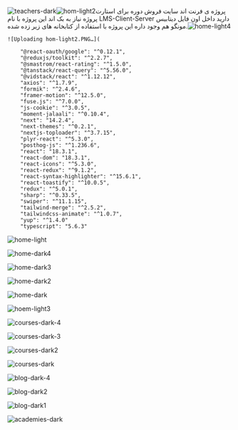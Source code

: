 ![teachers-dark](https://github.com/user-attachments/assets/3479bf77-3da5-484f-8a8c-d99608222581)![hom-light2](https://github.com/user-attachments/assets/f12d5149-8f48-4b12-888b-1d601200f471)پروژه ی فرنت اند سایت فروش دوره برای استارت پروژه نیاز به بک اند این پروژه با نام LMS-Client-Server دارید داخل اون فایل دیتابیس مونگو هم وجود داره 
این پروژه با استفاده از کتابخانه های زیر زده شده.![home-light4](https://github.com/user-attachments/assets/f2b7a581-7f5a-4213-b378-c02534fdd0ee)

	![Uploading hom-light2.PNG…](
		
		"@react-oauth/google": "^0.12.1",
		"@reduxjs/toolkit": "^2.2.7",
		"@smastrom/react-rating": "^1.5.0",
		"@tanstack/react-query": "^5.56.0",
		"@vidstack/react": "^1.12.12",
		"axios": "^1.7.9",
		"formik": "^2.4.6",
		"framer-motion": "^12.5.0",
		"fuse.js": "^7.0.0",
		"js-cookie": "^3.0.5",
		"moment-jalaali": "^0.10.4",
		"next": "14.2.4",
		"next-themes": "^0.2.1",
		"nextjs-toploader": "^3.7.15",
		"plyr-react": "^5.3.0",
		"posthog-js": "^1.236.6",
		"react": "18.3.1",
		"react-dom": "18.3.1",
		"react-icons": "^5.3.0",
		"react-redux": "^9.1.2",
		"react-syntax-highlighter": "^15.6.1",
		"react-toastify": "^10.0.5",
		"redux": "^5.0.1",
		"sharp": "^0.33.5",
		"swiper": "^11.1.15",
		"tailwind-merge": "^2.5.2",
		"tailwindcss-animate": "^1.0.7",
		"yup": "^1.4.0"
		"typescript": "5.6.3"
  
  
![home-light](https://github.com/user-attachments/assets/2caa7c9c-106d-4328-b81f-a0437f5b2f04)

![home-dark4](https://github.com/user-attachments/assets/e9aca178-6828-4a4e-b6b0-891056c2a2b7)

![home-dark3](https://github.com/user-attachments/assets/ba5cea53-ad27-49f7-9d0d-9f1f71fee5bf)

![home-dark2](https://github.com/user-attachments/assets/1e38dbbb-7831-4989-95ed-c6e797239e67)

![home-dark](https://github.com/user-attachments/assets/6d3e05a1-6d31-4722-848d-1e37e0dccdd9)

![hoem-light3](https://github.com/user-attachments/assets/50ec1372-2afa-4a0e-8293-0a51bc349a94)

![courses-dark-4](https://github.com/user-attachments/assets/8f5384c8-f24a-4dba-804a-282e679c39d1)

![courses-dark-3](https://github.com/user-attachments/assets/0df0cff8-9ed4-4fc5-816c-d5e3dc8cb633)

![courses-dark2](https://github.com/user-attachments/assets/78874352-726c-42b9-a91a-4c9850a34ff6)

![courses-dark](https://github.com/user-attachments/assets/0bb793e0-dab6-43c8-8769-08cc365f6622)

![blog-dark-4](https://github.com/user-attachments/assets/2314e083-5a09-4d1b-b8d4-de11020e4648)

![blog-dark2](https://github.com/user-attachments/assets/314b5476-5856-4125-8363-d2f63211d04e)

![blog-dark1](https://github.com/user-attachments/assets/8d0fdd51-522f-48be-88cc-7dfafea3c10d)

![academies-dark](https://github.com/user-attachments/assets/ece83566-7c93-4ed7-8509-9c4b4cd65725)
